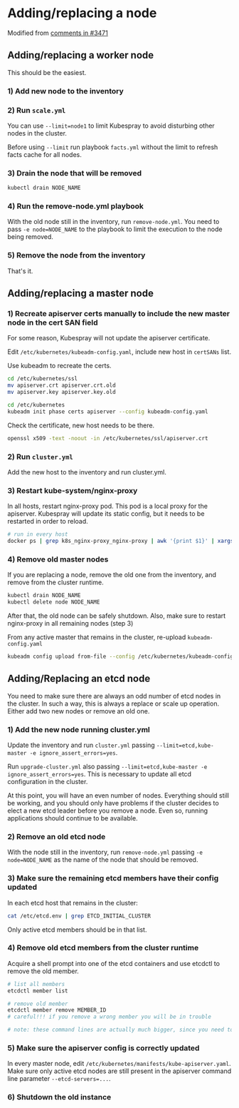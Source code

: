 # Adding/replacing a node

Modified from [comments in #3471](https://github.com/kubernetes-sigs/kubespray/issues/3471#issuecomment-530036084)

## Adding/replacing a worker node

This should be the easiest.

### 1) Add new node to the inventory

### 2) Run `scale.yml`

You can use `--limit=node1` to limit Kubespray to avoid disturbing other nodes in the cluster.

Before using `--limit` run playbook `facts.yml` without the limit to refresh facts cache for all nodes.

### 3) Drain the node that will be removed

```sh
kubectl drain NODE_NAME
```

### 4) Run the remove-node.yml playbook

With the old node still in the inventory, run `remove-node.yml`. You need to pass `-e node=NODE_NAME` to the playbook to limit the execution to the node being removed.

### 5) Remove the node from the inventory

That's it.

## Adding/replacing a master node

### 1) Recreate apiserver certs manually to include the new master node in the cert SAN field

For some reason, Kubespray will not update the apiserver certificate.

Edit `/etc/kubernetes/kubeadm-config.yaml`, include new host in `certSANs` list.

Use kubeadm to recreate the certs.

```sh
cd /etc/kubernetes/ssl
mv apiserver.crt apiserver.crt.old
mv apiserver.key apiserver.key.old

cd /etc/kubernetes
kubeadm init phase certs apiserver --config kubeadm-config.yaml
```

Check the certificate, new host needs to be there.

```sh
openssl x509 -text -noout -in /etc/kubernetes/ssl/apiserver.crt
```

### 2) Run `cluster.yml`

Add the new host to the inventory and run cluster.yml.

### 3) Restart kube-system/nginx-proxy

In all hosts, restart nginx-proxy pod. This pod is a local proxy for the apiserver. Kubespray will update its static config, but it needs to be restarted in order to reload.

```sh
# run in every host
docker ps | grep k8s_nginx-proxy_nginx-proxy | awk '{print $1}' | xargs docker restart
```

### 4) Remove old master nodes

If you are replacing a node, remove the old one from the inventory, and remove from the cluster runtime.

```sh
kubectl drain NODE_NAME
kubectl delete node NODE_NAME
```

After that, the old node can be safely shutdown. Also, make sure to restart nginx-proxy in all remaining nodes (step 3)

From any active master that remains in the cluster, re-upload `kubeadm-config.yaml`

```sh
kubeadm config upload from-file --config /etc/kubernetes/kubeadm-config.yaml
```

## Adding/Replacing an etcd node

You need to make sure there are always an odd number of etcd nodes in the cluster. In such a way, this is always a replace or scale up operation. Either add two new nodes or remove an old one.

### 1) Add the new node running cluster.yml

Update the inventory and run `cluster.yml` passing `--limit=etcd,kube-master -e ignore_assert_errors=yes`.

Run `upgrade-cluster.yml` also passing `--limit=etcd,kube-master -e ignore_assert_errors=yes`. This is necessary to update all etcd configuration in the cluster.

At this point, you will have an even number of nodes. Everything should still be working, and you should only have problems if the cluster decides to elect a new etcd leader before you remove a node. Even so, running applications should continue to be available.

### 2) Remove an old etcd node

With the node still in the inventory, run `remove-node.yml` passing `-e node=NODE_NAME` as the name of the node that should be removed.

### 3) Make sure the remaining etcd members have their config updated

In each etcd host that remains in the cluster:

```sh
cat /etc/etcd.env | grep ETCD_INITIAL_CLUSTER
```

Only active etcd members should be in that list.

### 4) Remove old etcd members from the cluster runtime

Acquire a shell prompt into one of the etcd containers and use etcdctl to remove the old member.

```sh
# list all members
etcdctl member list

# remove old member
etcdctl member remove MEMBER_ID
# careful!!! if you remove a wrong member you will be in trouble

# note: these command lines are actually much bigger, since you need to pass all certificates to etcdctl.
```

### 5) Make sure the apiserver config is correctly updated

In every master node, edit `/etc/kubernetes/manifests/kube-apiserver.yaml`. Make sure only active etcd nodes are still present in the apiserver command line parameter `--etcd-servers=...`.

### 6) Shutdown the old instance
